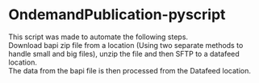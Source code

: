 # OndemandPublication-pyscript<br/>
This script was made to automate the following steps. <br/>
Download bapi zip file from a location (Using two separate methods to handle small and big files), unzip the file and then SFTP to a datafeed location.<br/>
The data from the bapi file is then processed from the Datafeed location.
